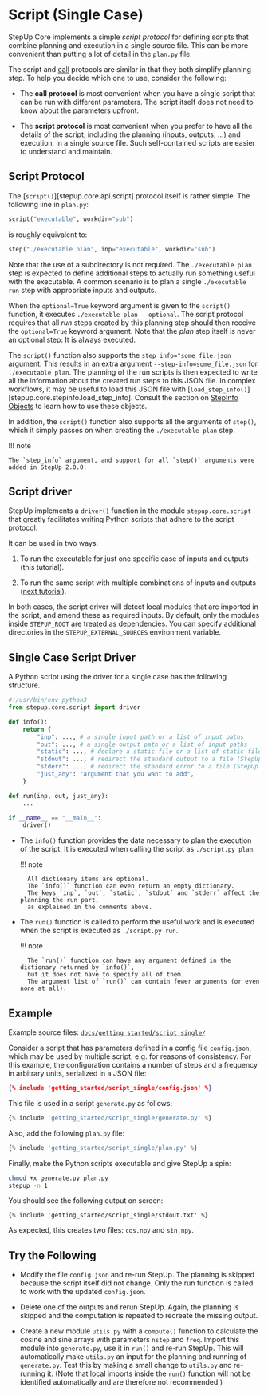 # Script (Single Case)

StepUp Core implements a simple *script protocol*
for defining scripts that combine planning and execution in a single source file.
This can be more convenient than putting a lot of detail in the `plan.py` file.

The script and [call](call.md) protocols are similar in that they both simplify planning step.
To help you decide which one to use, consider the following:

- The **call protocol** is most convenient when you have a single script
  that can be run with different parameters.
  The script itself does not need to know about the parameters upfront.

- The **script protocol** is most convenient when you prefer to have all the details of the script,
  including the planning (inputs, outputs, ...) and execution, in a single source file.
  Such self-contained scripts are easier to understand and maintain.

## Script Protocol

The [`script()`][stepup.core.api.script] protocol itself is rather simple.
The following line in `plan.py`:

```python
script("executable", workdir="sub")
```

is roughly equivalent to:

```python
step("./executable plan", inp="executable", workdir="sub")
```

Note that the use of a subdirectory is not required.
The `./executable plan` step is expected to define additional steps
to actually run something useful with the executable.
A common scenario is to plan a single `./executable run` step with appropriate inputs and outputs.

When the `optional=True` keyword argument is given to the `script()` function,
it executes `./executable plan --optional`.
The script protocol requires that all *run* steps created by this planning step
should then receive the `optional=True` keyword argument.
Note that the *plan* step itself is never an optional step:
It is always executed.

The `script()` function also supports the `step_info="some_file.json` argument.
This results in an extra argument `--step-info=some_file.json` for `./executable plan`.
The planning of the run scripts is then expected to
write all the information about the created run steps to this JSON file.
In complex workflows, it may be useful to load this JSON file with
[`load_step_info()`][stepup.core.stepinfo.load_step_info].
Consult the section on [StepInfo Objects](../advanced_topics/step_info.md)
to learn how to use these objects.

In addition, the `script()` function also supports all the arguments of `step()`,
which it simply passes on when creating the `./executable plan` step.

!!! note

    The `step_info` argument, and support for all `step()` arguments were added in StepUp 2.0.0.

## Script driver

StepUp implements a `driver()` function in the module `stepup.core.script` that greatly facilitates
writing Python scripts that adhere to the script protocol.

It can be used in two ways:

1. To run the executable for just one specific case of inputs and outputs (this tutorial).

2. To run the same script with multiple combinations of inputs and outputs ([next tutorial](script_multiple.md)).

In both cases, the script driver will detect local modules that are imported in the script,
and amend these as required inputs.
By default, only the modules inside `STEPUP_ROOT` are treated as dependencies.
You can specify additional directories in the `STEPUP_EXTERNAL_SOURCES` environment variable.

## Single Case Script Driver

A Python script using the driver for a single case has the following structure.

```python
#!/usr/bin/env python3
from stepup.core.script import driver

def info():
    return {
        "inp": ..., # a single input path or a list of input paths
        "out": ..., # a single output path or a list of input paths
        "static": ..., # declare a static file or a list of static files
        "stdout": ..., # redirect the standard output to a file (StepUp 1.3.0)
        "stderr": ..., # redirect the standard error to a file (StepUp 1.3.0)
        "just_any": "argument that you want to add",
    }

def run(inp, out, just_any):
    ...

if __name__ == "__main__":
    driver()
```

- The `info()` function provides the data necessary to plan the execution of the script.
  It is executed when calling the script as `./script.py plan`.

    !!! note

        All dictionary items are optional.
        The `info()` function can even return an empty dictionary.
        The keys `inp`, `out`, `static`, `stdout` and `stderr` affect the planning the run part,
        as explained in the comments above.

- The `run()` function is called to perform the useful work and
  is executed when the script is executed as `./script.py run`.

    !!! note

        The `run()` function can have any argument defined in the dictionary returned by `info()`,
        but it does not have to specify all of them.
        The argument list of `run()` can contain fewer arguments (or even none at all).

## Example

Example source files: [`docs/getting_started/script_single/`](https://github.com/reproducible-reporting/stepup-core/tree/main/docs/getting_started/script_single)

Consider a script that has parameters defined in a config file `config.json`,
which may be used by multiple script, e.g. for reasons of consistency.
For this example, the configuration contains a number of steps and a frequency in arbitrary units,
serialized in a JSON file:

```json
{% include 'getting_started/script_single/config.json' %}
```

This file is used in a script `generate.py` as follows:

```python
{% include 'getting_started/script_single/generate.py' %}
```

Also, add the following `plan.py` file:

```python
{% include 'getting_started/script_single/plan.py' %}
```

Finally, make the Python scripts executable and give StepUp a spin:

```bash
chmod +x generate.py plan.py
stepup -n 1
```

You should see the following output on screen:

```text
{% include 'getting_started/script_single/stdout.txt' %}
```

As expected, this creates two files: `cos.npy` and `sin.npy`.

## Try the Following

- Modify the file `config.json` and re-run StepUp.
  The planning is skipped because the script itself did not change.
  Only the run function is called to work with the updated `config.json`.

- Delete one of the outputs and rerun StepUp.
  Again, the planning is skipped and the computation is repeated to recreate the missing output.

- Create a new module `utils.py` with a `compute()` function to calculate the cosine and sine arrays
  with parameters `nstep` and `freq`.
  Import this module into `generate.py`, use it in `run()` and re-run StepUp.
  This will automatically make `utils.py` an input for the planning and running of `generate.py`.
  Test this by making a small change to `utils.py` and re-running it.
  (Note that local imports inside the `run()` function will not be identified automatically and
  are therefore not recommended.)
